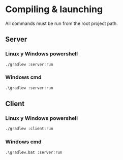 # Compiling & launching

All commands must be run from the root project path.

## Server
### Linux y Windows powershell
```bash
./gradlew :server:run
```
### Windows cmd
```bat
.\gradlew :server:run
```

## Client
### Linux y Windows powershell
```bash
./gradlew :client:run
```
### Windows cmd
```bat
.\gradlew.bat :server:run
```